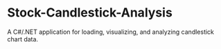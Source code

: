 # Stock-Candlestick-Analysis
A C#/.NET application for loading, visualizing, and analyzing candlestick chart data. 
